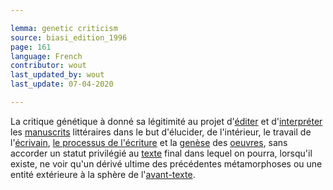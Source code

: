 ```yaml
---

lemma: genetic criticism
source: biasi_edition_1996
page: 161
language: French
contributor: wout
last_updated_by: wout
last_update: 07-04-2020

---
```


La critique génétique à donné sa légitimité au projet d'[éditer](editingScholarly.html) et d'[interpréter](interpretation.html) les [manuscrits](manuscript.html) littéraires dans le but d'élucider, de l'intérieur, le travail de l'[écrivain](writer.html), [le processus de l'écriture](writingProcess) et la [genèse](genesis.html) des [oeuvres](work.html), sans accorder un statut privilégié au [texte](text.html) final dans lequel on pourra, lorsqu'il existe, ne voir qu'un dérivé ultime des précédentes métamorphoses ou une entité extérieure à la sphère de l'[avant-texte](avantTexte).
